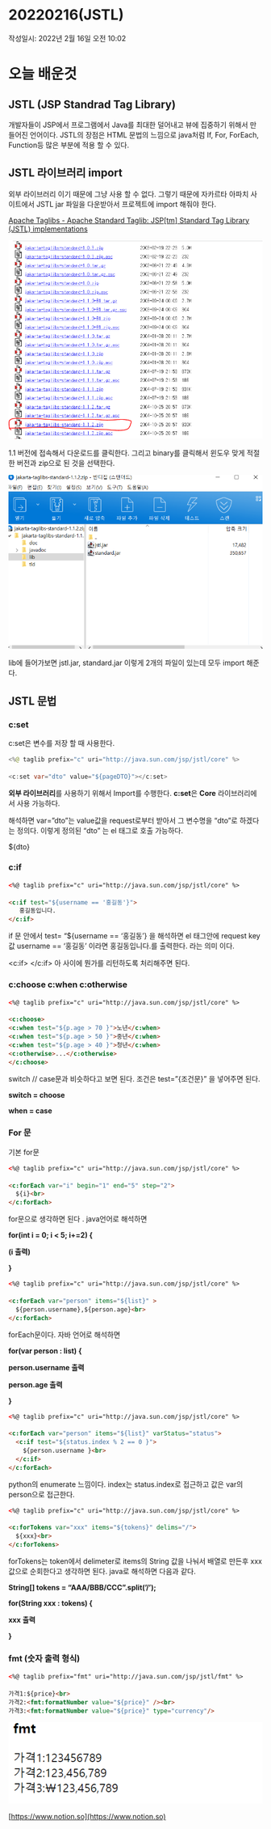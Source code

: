 # 20220216(JSTL)

작성일시: 2022년 2월 16일 오전 10:02

# 오늘 배운것

## JSTL (JSP Standrad Tag Library)

개발자들이 JSP에서 프로그램에서 Java를 최대한 덜어내고 뷰에 집중하기 위해서 만들어진 언어이다. JSTL의 장점은 HTML 문법의 느낌으로 java처럼 If, For, ForEach,  Function등 많은 부분에 적용 할 수 있다. 

## JSTL 라이브러리 import

외부 라이브러리 이기 때문에 그냥 사용 할 수 없다. 그렇기 때문에 자카르타 아파치 사이트에서 JSTL jar 파일을 다운받아서 프로젝트에 import 해줘야 한다.

[Apache Taglibs - Apache Standard Taglib: JSP[tm] Standard Tag Library (JSTL) implementations](https://tomcat.apache.org/taglibs/standard/)

![Untitled](20220216(JSTL)/Untitled.png)

1.1 버전에 접속해서  다운로드를 클릭한다. 그리고 binary를 클릭해서 윈도우 맞게  적절한 버전과 zip으로 된 것을 선택한다.

![Untitled](20220216(JSTL)/Untitled%201.png)

lib에 들어가보면 jstl.jar, standard.jar 이렇게 2개의 파일이 있는데 모두 import 해준다.

## JSTL 문법

### c:set

c:set은 변수를 저장 할 때 사용한다. 

```java
<%@ taglib prefix="c" uri="http://java.sun.com/jsp/jstl/core" %>

<c:set var="dto" value="${pageDTO}"></c:set>

```

**외부 라이브러리**를 사용하기 위해서 Import를 수행한다. **c:set**은 **Core** 라이브러리에서 사용 가능하다.

해석하면 var=”dto”는 value값을 request로부터 받아서 그 변수명을 “dto”로 하겠다는 정의다. 이렇게 정의된 “dto” 는 el 태그로 호출 가능하다.

${dto}

### c:if

```html
<%@ taglib prefix="c" uri="http://java.sun.com/jsp/jstl/core" %>

<c:if test="${username == '홍길동'}">
   홍길동입니다.
</c:if>
```

if 문 안에서 test= “${username == ‘홍길동’} 을 해석하면 el 태그안에 request key값 username == ‘홍길동’ 이라면 홍길동입니다.를 출력한다. 라는 의미 이다.

<c:if> </c:if> 아 사이에 뭔가를 리턴하도록 처리해주면 된다.

### c:choose         c:when        c:otherwise

```html
<%@ taglib prefix="c" uri="http://java.sun.com/jsp/jstl/core" %>

<c:choose>
<c:when test="${p.age > 70 }">노년</c:when>
<c:when test="${p.age > 50 }">중년</c:when>
<c:when test="${p.age > 40 }">청년</c:when>
<c:otherwise>...</c:otherwise>
</c:choose>
```

switch  // case문과 비슷하다고 보면 된다. 조건은 test=”{조건문}” 을 넣어주면 된다.

**switch = choose**

**when  = case**

### For 문

기본 for문

```html
<%@ taglib prefix="c" uri="http://java.sun.com/jsp/jstl/core" %>

<c:forEach var="i" begin="1" end="5" step="2">
  ${i}<br>
</c:forEach>
```

for문으로 생각하면 된다 . java언어로 해석하면

**for(int i =  0; i < 5; i+=2) {**

**(i 출력)**

**}**

```html
<%@ taglib prefix="c" uri="http://java.sun.com/jsp/jstl/core" %>

<c:forEach var="person" items="${list}" >
  ${person.username},${person.age}<br>
</c:forEach>
```

forEach문이다. 자바 언어로 해석하면

**for(var person : list) {**

**person.username 출력**

**person.age 출력**

**}**

```html
<%@ taglib prefix="c" uri="http://java.sun.com/jsp/jstl/core" %>

<c:forEach var="person" items="${list}" varStatus="status">
  <c:if test="${status.index % 2 == 0 }">
    ${person.username }<br>
  </c:if>
</c:forEach>
```

python의 enumerate 느낌이다. index는 status.index로 접근하고 값은 var의 person으로 접근한다.

```html
<%@ taglib prefix="c" uri="http://java.sun.com/jsp/jstl/core" %>

<c:forTokens var="xxx" items="${tokens}" delims="/">
  ${xxx}<br>
</c:forTokens>
```

forTokens는 token에서 delimeter로 items의 String 값을 나눠서 배열로 만든후 xxx 값으로 순회한다고 생각하면 된다. java로 해석하면 다음과 같다.

**String[] tokens = “AAA/BBB/CCC”.split(’/’);**

**for(String xxx : tokens) {**

**xxx 출력**

**}**

### fmt (숫자 출력 형식)

```html
<%@ taglib prefix="fmt" uri="http://java.sun.com/jsp/jstl/fmt" %>

가격1:${price}<br>
가격2:<fmt:formatNumber value="${price}" /><br>
가격3:<fmt:formatNumber value="${price}" type="currency"/>
```

![Untitled](20220216(JSTL)/Untitled%202.png)

[https://www.notion.so](https://www.notion.so)